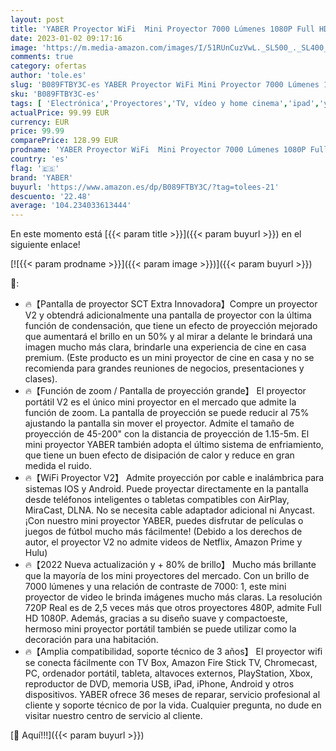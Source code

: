 ```yaml
---
layout: post
title: 'YABER Proyector WiFi  Mini Proyector 7000 Lúmenes 1080P Full HD [Pantalla de Proyector Incluida]  Cine en Casa 200" Duplicar Pantalla para Android/iPhone Smartphone iPad HDMI/USB/VGA/AV/SD'
date: 2023-01-02 09:17:16
image: 'https://m.media-amazon.com/images/I/51RUnCuzVwL._SL500_._SL400_.jpg'
comments: true
category: ofertas
author: 'tole.es'
slug: 'B089FTBY3C-es YABER Proyector WiFi Mini Proyector 7000 Lúmenes 1080P...'
sku: 'B089FTBY3C-es'
tags: [ 'Electrónica','Proyectores','TV, vídeo y home cinema','ipad','yaber','🇪🇸', ]
actualPrice: 99.99 EUR
currency: EUR
price: 99.99
comparePrice: 128.99 EUR
prodname: 'YABER Proyector WiFi  Mini Proyector 7000 Lúmenes 1080P Full HD [Pantalla de Proyector Incluida]  Cine en Casa 200" Duplicar Pantalla para Android/iPhone Smartphone iPad HDMI/USB/VGA/AV/SD'
country: 'es'
flag: '🇪🇸'
brand: 'YABER'
buyurl: 'https://www.amazon.es/dp/B089FTBY3C/?tag=tolees-21'
descuento: '22.48'
average: '104.234033613444'
---
```


En este momento está [{{< param title >}}]({{< param buyurl >}}) en el siguiente enlace!

[![{{< param prodname >}}]({{< param image >}})]({{< param buyurl >}})

🔎:

- 🔥【Pantalla de proyector SCT Extra Innovadora】Compre un proyector V2 y obtendrá adicionalmente una pantalla de proyector con la última función de condensación, que tiene un efecto de proyección mejorado que aumentará el brillo en un 50% y al mirar a delante le brindará una imagen mucho más clara, brindarle una experiencia de cine en casa premium. (Este producto es un mini proyector de cine en casa y no se recomienda para grandes reuniones de negocios, presentaciones y clases).
- 🔥【Función de zoom / Pantalla de proyección grande】 El proyector portátil V2 es el único mini proyector en el mercado que admite la función de zoom. La pantalla de proyección se puede reducir al 75% ajustando la pantalla sin mover el proyector. Admite el tamaño de proyección de 45-200" con la distancia de proyección de 1.15-5m. El mini proyector YABER también adopta el último sistema de enfriamiento, que tiene un buen efecto de disipación de calor y reduce en gran medida el ruido.
- 🔥【WiFi Proyector V2】 Admite proyección por cable e inalámbrica para sistemas IOS y Android. Puede proyectar directamente en la pantalla desde teléfonos inteligentes o tabletas compatibles con AirPlay, MiraCast, DLNA. No se necesita cable adaptador adicional ni Anycast. ¡Con nuestro mini proyector YABER, puedes disfrutar de películas o juegos de fútbol mucho más fácilmente! (Debido a los derechos de autor, el proyector V2 no admite videos de Netflix, Amazon Prime y Hulu)
- 🔥【2022 Nueva actualización y + 80% de brillo】 Mucho más brillante que la mayoría de los mini proyectores del mercado. Con un brillo de 7000 lúmenes y una relación de contraste de 7000: 1, este mini proyector de video le brinda imágenes mucho más claras. La resolución 720P Real es de 2,5 veces más que otros proyectores 480P, admite Full HD 1080P. Además, gracias a su diseño suave y compactoeste, hermoso mini proyector portátil también se puede utilizar como la decoración para una habitación.
- 🔥【Amplia compatibilidad, soporte técnico de 3 años】 El proyector wifi se conecta fácilmente con TV Box, Amazon Fire Stick TV, Chromecast, PC, ordenador portátil, tableta, altavoces externos, PlayStation, Xbox, reproductor de DVD, memoria USB, iPad, iPhone, Android y otros dispositivos. YABER ofrece 36 meses de reparar, servicio profesional al cliente y soporte técnico de por la vida. Cualquier pregunta, no dude en visitar nuestro centro de servicio al cliente.

[🛒 Aquí!!!]({{< param buyurl >}})
